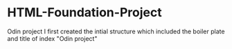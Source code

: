 # HTML-Foundation-Project
Odin project
I first created the intial structure which included the boiler plate and title of index "Odin project"